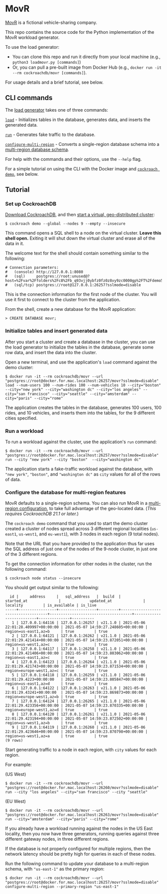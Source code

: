 # MovR

[MovR](https://www.cockroachlabs.com/docs/v21.1/movr.html) is a fictional vehicle-sharing company.

This repo contains the source code for the Python implementation of the MovR workload generator. 

To use the load generator:

- You can clone this repo and run it directly from your local machine (e.g., `python3 loadmovr.py [commands]`)
- Or, you can pull a pre-built image from Docker Hub (e.g., `docker run -it --rm cockroachdb/movr [commands]`). 

For usage details and a brief tutorial, see below.

## CLI commands

The [load generator](./loadmovr.py) takes one of three commands:

[`load`](#initialize-tables-and-insert-generated-data) - Initializes tables in the database, generates data, and inserts the generated data.

[`run`](#run-a-workload) - Generates fake traffic to the database.

[`configure-multi-region`](#configure-the-database-for-multi-region-features) - Converts a single-region database schema into a [multi-region database schema](https://www.cockroachlabs.com/docs/v21.1/multiregion-overview.html).

For help with the commands and their options, use the `--help` flag.

For a simple tutorial on using the CLI with the Docker image and [`cockroach demo`](https://www.cockroachlabs.com/docs/v21.1/cockroach-demo.html), see below.

## Tutorial

### Set up CockroachDB

[Download CockroachDB](https://www.cockroachlabs.com/docs/v21.1/install-cockroachdb.html), and then [start a virtual, geo-distributed cluster](https://www.cockroachlabs.com/docs/v21.1/simulate-a-multi-region-cluster-on-localhost.html):

```
$ cockroach demo --global --nodes 9 --empty --insecure
```

This command opens a SQL shell to a node on the virtual cluster. **Leave this shell open.** Exiting it will shut down the virtual cluster and erase all of the data in it.

The welcome text for the shell should contain something similar to the following: 

```
# Connection parameters:
#   (console) http://127.0.0.1:8080
#   (sql)     postgres://root:unused@?host=%2Fvar%2Ffolders%2Fc8%2Fb_q93vjj0ybfz0fz0z8vy9zc0000gp%2FT%2Fdemo563941050&port=26257
#   (sql/tcp) postgres://root@127.0.0.1:26257?sslmode=disable
```

This is the connection information for the first node of the cluster. You will use it first to connect to the cluster from the application.

From the shell, create a new database for the MovR application:

```
> CREATE DATABASE movr;
```

### Initialize tables and insert generated data

After you start a cluster and create a database in the cluster, you can use the load generator to initialize the tables in the database, generate some row data, and insert the data into the cluster.

Open a new terminal, and use the application's `load` command against the demo cluster:

```
$ docker run -it --rm cockroachdb/movr --url "postgres://root@docker.for.mac.localhost:26257/movr?sslmode=disable" load --num-users 100 --num-rides 100 --num-vehicles 10 --city="boston" --city="new york" --city="washington dc" --city="los angeles" --city="san francisco" --city="seattle" --city="amsterdam" --city="paris" --city="rome"
```

The application creates the tables in the database, generates 100 users, 100 rides, and 10 vehicles, and inserts them into the tables, for the 9 different cities specified.

### Run a workload

To run a workload against the cluster, use the application's `run` command:

```
$ docker run -it --rm cockroachdb/movr --url "postgres://root@docker.for.mac.localhost:26257/movr?sslmode=disable" run --city "new york" --city "boston"  --city="washington dc"
```

The application starts a fake-traffic workload against the database, with `"new york"`, `"boston"`, and `"washington dc"` as `city` values for all of the rows of data.

### Configure the database for multi-region features

MovR defaults to a single-region schema. You can also run MovR in a [multi-region configuration](https://www.cockroachlabs.com/docs/v21.1/multiregion-overview.html), to take full advantage of the geo-located data. (*This requires CockroachDB 21.1 or later.*)

The `cockroach demo` command that you used to start the demo cluster created a cluster of nodes spread across 3 different regional localities (`us-east1`, `us-west1`, and `eu-west1`), with 3 nodes in each region (9 total nodes).

Note that the URL that you have provided to the application thus far uses the SQL address of just one of the nodes of the 9-node cluster, in just one of the 3 different regions. 

To get the connection information for other nodes in the cluster, run the following command:

```
$ cockroach node status --insecure
```

You should get output similar to the following:

```
  id |     address     |   sql_address   |  build  |             started_at              |             updated_at              |         locality         | is_available | is_live
-----+-----------------+-----------------+---------+-------------------------------------+-------------------------------------+--------------------------+--------------+----------
   1 | 127.0.0.1:64116 | 127.0.0.1:26257 | v21.1.0 | 2021-05-06 22:01:28.409997+00:00:00 | 2021-05-07 14:59:27.248605+00:00:00 | region=us-east1,az=b     | true         | true
   2 | 127.0.0.1:64121 | 127.0.0.1:26262 | v21.1.0 | 2021-05-06 22:01:29.421414+00:00:00 | 2021-05-07 14:59:23.872051+00:00:00 | region=us-west1,az=c     | true         | true
   3 | 127.0.0.1:64117 | 127.0.0.1:26258 | v21.1.0 | 2021-05-06 22:01:29.421406+00:00:00 | 2021-05-07 14:59:23.803062+00:00:00 | region=us-east1,az=c     | true         | true
   4 | 127.0.0.1:64123 | 127.0.0.1:26264 | v21.1.0 | 2021-05-06 22:01:29.421743+00:00:00 | 2021-05-07 14:59:23.871534+00:00:00 | region=europe-west1,az=c | true         | true
   5 | 127.0.0.1:64118 | 127.0.0.1:26259 | v21.1.0 | 2021-05-06 22:01:29.4223+00:00:00   | 2021-05-07 14:59:23.805847+00:00:00 | region=us-east1,az=d     | true         | true
   6 | 127.0.0.1:64122 | 127.0.0.1:26263 | v21.1.0 | 2021-05-06 22:01:29.43241+00:00:00  | 2021-05-07 14:59:23.869873+00:00:00 | region=europe-west1,az=b | true         | true
   7 | 127.0.0.1:64124 | 127.0.0.1:26265 | v21.1.0 | 2021-05-06 22:01:29.423356+00:00:00 | 2021-05-07 14:59:23.870335+00:00:00 | region=europe-west1,az=d | true         | true
   8 | 127.0.0.1:64120 | 127.0.0.1:26261 | v21.1.0 | 2021-05-06 22:01:29.423194+00:00:00 | 2021-05-07 14:59:23.872502+00:00:00 | region=us-west1,az=b     | true         | true
   9 | 127.0.0.1:64119 | 127.0.0.1:26260 | v21.1.0 | 2021-05-06 22:01:29.423646+00:00:00 | 2021-05-07 14:59:23.870798+00:00:00 | region=us-west1,az=a     | true         | true
(9 rows)
```

Start generating traffic to a node in each region, with `city` values for each region.

For example:

(US West)

```
$ docker run -it --rm cockroachdb/movr --url "postgres://root@docker.for.mac.localhost:26260/movr?sslmode=disable" run --city "los angeles" --city="san francisco" --city "seattle"
```

(EU West)

```
$ docker run -it --rm cockroachdb/movr --url "postgres://root@docker.for.mac.localhost:26263/movr?sslmode=disable" run --city="amsterdam" --city="paris" --city="rome"
```

If you already have a workload running against the nodes in the US East locality, then you now have three generators, running queries against three different gateway nodes, in three different regions.

If the database is not properly configured for multiple regions, then the network latency should be pretty high for queries in each of these nodes.

Run the following command to update your database to a multi-region schema, with `"us-east-1"` as the primary region:

```
$ docker run -it --rm cockroachdb/movr --url "postgres://root@docker.for.mac.localhost:26257/movr?sslmode=disable" configure-multi-region --primary-region "us-east-1" 
```
